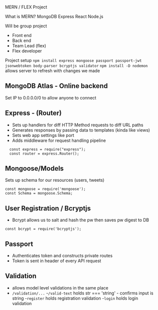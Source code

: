 MERN / FLEX Project

What is MERN?
MongoDB Express React Node.js

Will be group project
  - Front end
  - Back end
  - Team Lead (flex)
  - Flex developer


Project setup
`npm install express mongoose passport passport-jwt jsonwebtoken body-parser bcryptjs validator`
`npm install -D nodemon` allows server to refresh with changes we made

## MongoDB Atlas - Online backend
Set IP to 0.0.0.0/0 to allow anyone to connect

## Express - (Router)
  - Sets up handlers for diff HTTP Method requests to diff URL paths
  - Generates responses by passing data to templates (kinda like views)
  - Sets web app settings like port
  - Adds middleware for request handling pipeline
```  
  const express = require("express");
  const router = express.Router();
```

## Mongoose/Models
Sets up schema for our resources (users, tweets)
``` 
const mongoose = require('mongoose');
const Schema = mongoose.Schema;
```

## User Registration / Bcryptjs
  - Bcrypt allows us to salt and hash the pw then saves pw digest to DB 
```
const bcrypt = require('bcryptjs');
```

## Passport 
  - Authenticates token and constructs private routes
  - Token is sent in header of every API request


## Validation
  - allows model level validations in the same place
  - `/validation/...`
    -`/valid-text` holds str === 'string' - confirms input is string
    -`register` holds registration validation
    -`login` holds login validation
